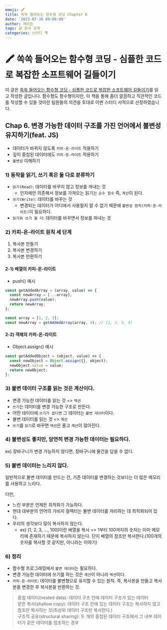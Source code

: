 ```yaml
---
emoji: 🖍️
title: 쏙쏙 들어오는 함수형 코딩 Chapter 6
date: '2023-07-30 09:00:00'
author: 제이든
tags: 글 문서 요약
categories: 스터디 책
---
```


# 🖍 쏙쏙 들어오는 함수형 코딩 - 심플한 코드로 복잡한 소프트웨어 길들이기

이 글은 [쏙쏙 들어오는 함수형 코딩 - 심플한 코드로 복잡한 소프트웨어 길들이기](https://product.kyobobook.co.kr/detail/S000001952246)를 읽고 작성한 글입니다.
함수형도 함수형이지만, 이 책을 통해 좀더 깔끔하고 직관적인 코드를 작성할 수 있을 것이란 팀원들의 의견을 토대로 이번 스터디 서적으로 선정하였습니다.

## Chap 6. 변경 가능한 데이터 구조를 가진 언어에서 불변성 유지하기(feat. JS)

- 데이터가 바뀌지 않도록 `카피-온-라이트` 적용하기
- 깊이 중첩된 데이터에도 `카피-온-라이트` 적용하기
- `불변성` 이해하기

### 1) 동작을 읽기, 쓰기 혹은 둘 다로 분류하기

- `읽기(Read)`: 데이터를 바꾸지 않고 정보를 꺼내는 것
  - 인자에만 의존해서 정보를 가져오는 읽기는 `순수 함수` 즉, `계산`이 된다.
- `쓰기(Write)`: 데이터를 바꾸는 것
  - 변경되는 데이터가 어디에서 사용될지 알 수 없기 때문에 `불변성 원칙(카피-온-라이트)`이 필요하다.
- `읽기와 쓰기 둘 다`: 데이터를 바꾸면서 정보를 꺼내는 것

### 2) 카피-온-라이트 원칙 세 단계

1. 복사본 만들기
2. 복사본 변경하기
3. 복사본 반환하기

#### 2-1) 배열의 카피-온-라이트

- push() 예시

```js
const getAddedArray = (array, value) => {
  const newArray = [...array];
  newArray.push(value);
  return newArray;
};

const array = [1, 2, 3];
const newArray = getAddedArray(array, 4); // [1, 2, 3, 4]
```

#### 2-2) 객체의 카피-온-라이트

- Object.assign() 예시

```js
const getAddedObject = (object, value) => {
  const newObject = Object.assign({}, object);
  newObject.value = value;
  return newObject;
};
```

### 3) 불변 데이터 구조를 읽는 것은 계산이다.

- 변경 가능한 데이터를 읽는 것 => `액션`
- `쓰기`는 데이터를 변경 가능한 구조로 만든다.
- 어떤 데이터에 `쓰기가 없다면` 그 데이터는 `불변 데이터`이다.
- 불변 데이터를 읽는 것 => `계산`
- `쓰기`를 `읽기`로 바꾸면 `액션`은 줄고 `계산`이 많아진다.

### 4) 불변성도 좋지만, 당연히 변경 가능한 데이터는 필요하다.

ex) 장바구니가 변경 가능하지 않다면, 장바구니에 물건을 담을 수 없다.

### 5) 불변 데이터는 느리지 않다.

일반적으로 불변 데이터를 만드는 건, 기존 데이터를 변경하는 것보다는 더 많은 메모리를 사용하고 느리다.

다만,

- 느린 부분은 언제든 최적화가 가능하다.
- 현대 대부분의 언어의 가비지 컬렉터는 불변 데이터를 처리하는 데 최적화되어 있다.
- 우리의 생각보다 많이 복사하지 않는다.
  - ex) [1, 2, 3, ..., 100]이란 배열을 복사 => 1부터 100까지의 숫자는 이미 메모리에 존재하기 때문에 복사하지 않는다. 단지
    배열의 참조만 복사한다.(100개의 숫자를 복사할 것 같지만, 아니라는 이야기)

### 6) 정리

- 함수형 프로그래밍에서 `불변 데이터`는 필요하다.
- 변경 가능한 데이터에 쓰기를 하는 것은 `계산`이 아니라 `액션`이다.
- `카피-온-라이트`: 데이터를 불변형으로 유지할 수 있는 원칙. 즉, 복사본을 만들고 복사본을 변경한 후 복사본을 반환하는 것.

> 중첩 데이터(nested data): 데이터 구조 안에 데이터 구조가 있는 데이터<br/>
> 얕은 복사(shallow copy): 데이터 구조 안에 있는 데이터 구조는 복사하지 않고 참조만 복사하는 것(최상위 데이터 구조만 복사한다.)<br/>
> 구조적 공유(structural sharing): 두 개의 중첩된 데이터 구조에서 그 내부 데이터가 같은 데이터를 참조하는 경우

```toc

```
